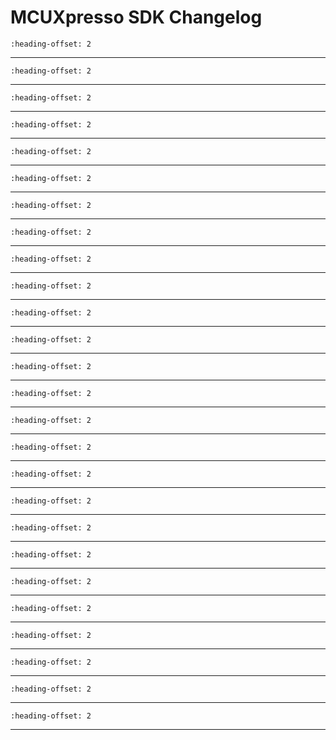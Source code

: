 # MCUXpresso SDK Changelog

```{include} /examples/_boards/twrmc56f8200/ChangeLog_board.md
:heading-offset: 2
```
---
```{include} /drivers/dsc_aoi/doxygen/ChangeLog_aoi.md
:heading-offset: 2
```
---
```{include} /drivers/dsc_cadc/doxygen/ChangeLog_cadc.md
:heading-offset: 2
```
---
```{include} /devices/DSC/MC56F82xxx/MC56F82748/drivers/doxygen/ChangeLog_clock.md
:heading-offset: 2
```
---
```{include} /drivers/dsc_cmp/doxygen/ChangeLog_cmp.md
:heading-offset: 2
```
---
```{include} /drivers/common/doxygen/ChangeLog_common.md
:heading-offset: 2
```
---
```{include} /drivers/dsc_cop/doxygen/ChangeLog_cop.md
:heading-offset: 2
```
---
```{include} /drivers/dsc_crc16/doxygen/ChangeLog_crc.md
:heading-offset: 2
```
---
```{include} /drivers/dsc_dac/doxygen/ChangeLog_dac.md
:heading-offset: 2
```
---
```{include} /drivers/dsc_dma/doxygen/ChangeLog_dma.md
:heading-offset: 2
```
---
```{include} /drivers/dsc_ewm/doxygen/ChangeLog_ewm.md
:heading-offset: 2
```
---
```{include} /drivers/dsc_flash/doxygen/ChangeLog_flash.md
:heading-offset: 2
```
---
```{include} /drivers/dsc_gpio/doxygen/ChangeLog_gpio.md
:heading-offset: 2
```
---
```{include} /drivers/dsc_i2c/doxygen/ChangeLog_i2c.md
:heading-offset: 2
```
---
```{include} /drivers/intc/doxygen/ChangeLog_intc.md
:heading-offset: 2
```
---
```{include} /drivers/dsc_mcm/doxygen/ChangeLog_mcm.md
:heading-offset: 2
```
---
```{include} /drivers/dsc_mscan/doxygen/ChangeLog_mscan.md
:heading-offset: 2
```
---
```{include} /drivers/dsc_pit/doxygen/ChangeLog_pit.md
:heading-offset: 2
```
---
```{include} /drivers/dsc_pmc/doxygen/ChangeLog_pmc.md
:heading-offset: 2
```
---
```{include} /drivers/dsc_pwm/doxygen/ChangeLog_pwm.md
:heading-offset: 2
```
---
```{include} /drivers/qsci/doxygen/ChangeLog_qsci.md
:heading-offset: 2
```
---
```{include} /drivers/dsc_qtmr/doxygen/ChangeLog_qtmr.md
:heading-offset: 2
```
---
```{include} /drivers/queued_spi/doxygen/ChangeLog_queued_spi.md
:heading-offset: 2
```
---
```{include} /drivers/dsc_sim/doxygen/ChangeLog_sim.md
:heading-offset: 2
```
---
```{include} /drivers/dsc_xbara/doxygen/ChangeLog_xbara.md
:heading-offset: 2
```
---
```{include} /drivers/dsc_xbarb/doxygen/ChangeLog_xbarb.md
:heading-offset: 2
```
---
